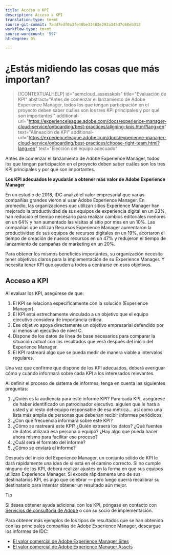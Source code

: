 ```yaml
---
title: Acceso a KPI
description: Acceso a KPI
translation-type: tm+mt
source-git-commit: 7add7edf0a3fe40be33483e293a345d7c68eb312
workflow-type: tm+mt
source-wordcount: '597'
ht-degree: 0%

---
```



# ¿Estás midiendo las cosas que más importan?

>[!CONTEXTUALHELP]
>id="aemcloud_assesskpis"
>title="Evaluación de KPI"
>abstract="Antes de comenzar el lanzamiento de Adobe Experience Manager, todos los que tengan participación en el proyecto deben saber cuáles son los tres KPI principales y por qué son importantes."
>additional-url="https://experienceleague.adobe.com/docs/experience-manager-cloud-service/onboarding/best-practices/aligning-kpis.html?lang=en" text="Alineación de KPI"
>additional-url="https://experienceleague.adobe.com/docs/experience-manager-cloud-service/onboarding/best-practices/choose-right-team.html?lang=en" text="Elección del equipo adecuado"

Antes de comenzar el lanzamiento de Adobe Experience Manager, todos los que tengan participación en el proyecto deben saber cuáles son los tres KPI principales y por qué son importantes.

**Los KPI adecuados le ayudarán a obtener más valor de Adobe Experience Manager**


En un estudio de 2018, IDC analizó el valor empresarial que varias compañías grandes vieron al usar Adobe Experience Manager. En promedio, las organizaciones que utilizan sitios Experience Manager han mejorado la productividad de sus equipos de experiencia digital en un 23%, han reducido el tiempo necesario para realizar cambios editoriales menores en un 64% y han aumentado las visitas al sitio por mes en un 10%. Las compañías que utilizan Recursos Experience Manager aumentaron la productividad de sus equipos de recursos digitales en un 19%, acortaron el tiempo de creación de nuevos recursos en un 47% y redujeron el tiempo de lanzamiento de campañas de marketing en un 20%.

Para obtener los mismos beneficios importantes, su organización necesita tener objetivos claros para la implementación de su Experience Manager. Y necesita tener KPI que ayuden a todos a centrarse en esos objetivos.

## Acceso a KPI

Al evaluar los KPI, asegúrese de que:

1. El KPI se relaciona específicamente con la solución (Experience Manager).
1. El KPI está estrechamente vinculado a un objetivo que el equipo ejecutivo considera de importancia crítica.
1. Ese objetivo apoya directamente un objetivo empresarial defendido por al menos un ejecutivo de nivel C.
1. Dispone de los datos de línea de base necesarios para comparar la situación actual con los resultados que verá después del inicio del Experience Manager.
1. El KPI rastreará algo que se pueda medir de manera viable a intervalos regulares.

Una vez que confirme que dispone de los KPI adecuados, deberá averiguar cómo y cuándo informará sobre cada KPI a los interesados relevantes.

Al definir el proceso de sistema de informes, tenga en cuenta las siguientes preguntas:

1. ¿Quién es la audiencia para este informe KPI? Para cada KPI, asegúrese de haber identificado un patrocinador ejecutivo. alguien que le hará a usted y al resto del equipo responsable de esa métrica... así como una lista más amplia de personas que deberían recibir informes periódicos.
1. ¿Con qué frecuencia informará sobre este KPI?
1. ¿Cómo se rastreará este KPI? ¿Quién extraerá los datos? ¿Qué fuentes de datos utilizará esa persona o equipo? ¿Hay algo que pueda hacer ahora mismo para facilitar ese proceso?
1. ¿Cuál será el formato del informe?
1. ¿Cómo se enviará el informe?

Después del inicio del Experience Manager, un conjunto sólido de KPI le dará rápidamente una idea de si está en el camino correcto. Si no cumple ninguno de los KPI, deberá realizar ajustes en la forma en que sus equipos utilizan Experience Manager. Si excede rápidamente uno de sus destinatarios KPI, es algo que celebrar — pero luego querrá recalibrar su destinatario para intentar obtener un resultado aún mejor.

>[!TIP]
>
> Si desea obtener ayuda adicional con los KPI, póngase en contacto con [Servicios de consultoría de Adobe](https://www.adobe.com/experience-cloud/consulting-services.html) o con su socio de implementación.

Para obtener más ejemplos de los tipos de resultados que se han obtenido con las principales compañías de Adobe Experience Manager, descargue los informes de IDC:
* [El valor comercial de Adobe Experience Manager Sites](https://www.adobe.com/content/dam/acom/en/modal-offers/idc-aem-sites-q218/pdfs/22037555.en.aem.whitepaper.IDCBusinessValueAEMSites.pdf)
* [El valor comercial de Adobe Experience Manager Assets](https://wwwimages2.adobe.com/content/dam/acom/en/modal-offers/idc-aem-Assets-q218/pdfs/220380622.en.aem.whitepaper.IDCBusinessValueAEMAssets.pdf)